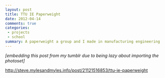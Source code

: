 ```yaml
---
layout: post
title: TTU IE Paperweight
date: 2012-04-14
comments: true
categories:
 - projects
 - school
summary: A paperweight a group and I made in manufacturing engineering class as undergrads
---
```


*[embedding this post from my tumblr due to being lazy about importing the photoset]*

 <div class="tumblr-post" data-href="https://embed.tumblr.com/embed/post/2FD3B9EwhSg_F3r3JDhezw/21121516853" data-did="93bec8190a2c805432dd8af9eb7a4cbb46d9bac5"><a href="http://steve.mylesandmyles.info/post/21121516853/ttu-ie-paperweight">http://steve.mylesandmyles.info/post/21121516853/ttu-ie-paperweight</a></div>  <script async src="https://assets.tumblr.com/post.js"></script>